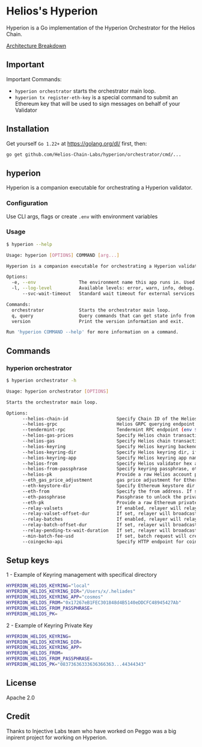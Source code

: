 # Helios's Hyperion

Hyperion is a Go implementation of the Hyperion Orchestrator for the Helios Chain.

[Architecture Breakdown](./docs/ARCHITECTURE.md)

## Important

Important Commands:

* `hyperion orchestrator` starts the orchestrator main loop.
* `hyperion tx register-eth-key` is a special command to submit an Ethereum key that will be used to sign messages on behalf of your Validator

## Installation

Get yourself `Go 1.22+` at <https://golang.org/dl/> first, then:

```sh
go get github.com/Helios-Chain-Labs/hyperion/orchestrator/cmd/...
```

## hyperion

Hyperion is a companion executable for orchestrating a Hyperion validator.

### Configuration

Use CLI args, flags or create `.env` with environment variables

### Usage

```sh
$ hyperion --help

Usage: hyperion [OPTIONS] COMMAND [arg...]

Hyperion is a companion executable for orchestrating a Hyperion validator.

Options:
  -e, --env                The environment name this app runs in. Used for metrics and error reporting. (env $HYPERION_ENV) (default "local")
  -l, --log-level          Available levels: error, warn, info, debug. (env $HYPERION_LOG_LEVEL) (default "info")
      --svc-wait-timeout   Standard wait timeout for external services (e.g. Helios daemon GRPC connection) (env $HYPERION_SERVICE_WAIT_TIMEOUT) (default "1m")

Commands:
  orchestrator             Starts the orchestrator main loop.
  q, query                 Query commands that can get state info from Hyperion.
  version                  Print the version information and exit.

Run 'hyperion COMMAND --help' for more information on a command.      
```

## Commands

### hyperion orchestrator

```sh
$ hyperion orchestrator -h

Usage: hyperion orchestrator [OPTIONS]

Starts the orchestrator main loop.

Options:
      --helios-chain-id                  Specify Chain ID of the Helios network. (env $HYPERION_HELIOS_CHAIN_ID) (default "42000")
      --helios-grpc                      Helios GRPC querying endpoint (env $HYPERION_HELIOS_GRPC) (default "tcp://localhost:9090")
      --tendermint-rpc                   Tendermint RPC endpoint (env $HYPERION_TENDERMINT_RPC) (default "http://localhost:26657")
      --helios-gas-prices                Specify Helios chain transaction fees as DecCoins gas prices (env $HYPERION_HELIOS_GAS_PRICES)
      --helios-gas                       Specify Helios chain transaction gas hyperion will pay maximally (env $HYPERION_HELIOS_GAS)
      --helios-keyring                   Specify Helios keyring backend (os|file|pass|test|local) (env $HYPERION_HELIOS_KEYRING) (default "local")
      --helios-keyring-dir               Specify Helios keyring dir, if using file keyring. (env $HYPERION_HELIOS_KEYRING_DIR)
      --helios-keyring-app               Specify Helios keyring app name. (env $HYPERION_HELIOS_KEYRING_APP) (default "hyperion")
      --helios-from                      Specify Helios validator hex address. (env $HYPERION_HELIOS_FROM)
      --helios-from-passphrase           Specify keyring passphrase, otherwise Stdin will be used. (env $HYPERION_HELIOS_FROM_PASSPHRASE) (default "hyperion")
      --helios-pk                        Provide a raw Helios account private key of the validator in hex. (env $HYPERION_HELIOS_PK)
      --eth_gas_price_adjustment         gas price adjustment for Ethereum transactions (env $HYPERION_ETH_GAS_PRICE_ADJUSTMENT) (default 1.3)
      --eth-keystore-dir                 Specify Ethereum keystore dir (Geth-format) prefix. (env $HYPERION_ETH_KEYSTORE_DIR)
      --eth-from                         Specify the from address. If specified, must exist in keystore, ledger or match the privkey. (env $HYPERION_ETH_FROM)
      --eth-passphrase                   Passphrase to unlock the private key from armor, if empty then stdin is used. (env $HYPERION_ETH_PASSPHRASE)
      --eth-pk                           Provide a raw Ethereum private key of the validator in hex. USE FOR TESTING ONLY! (env $HYPERION_ETH_PK)
      --relay-valsets                    If enabled, relayer will relay valsets to ethereum (env $HYPERION_RELAY_VALSETS)
      --relay-valset-offset-dur          If set, relayer will broadcast valsetUpdate only after relayValsetOffsetDur has passed from time of valsetUpdate creation (env $HYPERION_RELAY_VALSET_OFFSET_DUR) (default "5m")
      --relay-batches                    If enabled, relayer will relay batches to ethereum (env $HYPERION_RELAY_BATCHES)
      --relay-batch-offset-dur           If set, relayer will broadcast batches only after relayBatchOffsetDur has passed from time of batch creation (env $HYPERION_RELAY_BATCH_OFFSET_DUR) (default "5m")
      --relay-pending-tx-wait-duration   If set, relayer will broadcast pending batches/valsetupdate only after pendingTxWaitDuration has passed (env $HYPERION_RELAY_PENDING_TX_WAIT_DURATION) (default "20m")
      --min-batch-fee-usd                If set, batch request will create batches only if fee threshold exceeds (env $HYPERION_MIN_BATCH_FEE_USD) (default 23.3)
      --coingecko-api                    Specify HTTP endpoint for coingecko api. (env $HYPERION_COINGECKO_API) (default "https://api.coingecko.com/api/v3")
```

## Setup keys

1 - Example of Keyring management with specifical directory

```sh
HYPERION_HELIOS_KEYRING="local"
HYPERION_HELIOS_KEYRING_DIR="/Users/x/.heliades"
HYPERION_HELIOS_KEYRING_APP="cosmos"
HYPERION_HELIOS_FROM="0x17267eB1FEC301848d4B5140eDDCFC48945427Ab"
HYPERION_HELIOS_FROM_PASSPHRASE=
HYPERION_HELIOS_PK=
```

2 - Example of Keyring Private Key

```sh
HYPERION_HELIOS_KEYRING=
HYPERION_HELIOS_KEYRING_DIR=
HYPERION_HELIOS_KEYRING_APP=
HYPERION_HELIOS_FROM=
HYPERION_HELIOS_FROM_PASSPHRASE=
HYPERION_HELIOS_PK="08373636333636366363...44344343"
```

## License

Apache 2.0

## Credit

Thanks to Injective Labs team who have worked on Peggo was a big inpirent project for working on Hyperion.
